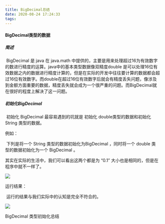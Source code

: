 ```yaml
---
title: BigDecimal总结
date: 2020-08-24 17:24:33
tags:
---
```






#### BigDecimal类型的数据

##### 简述

​        BigDecimal 是 java 在  java.math 中提供的，主要是用来处理超过16为有效数字的数进行精度的运算。java中的基本类型数据像双精度double 是可以处理16位有效数据之内的数据进行精度计算的，但是在实际的开发中往往要计算的数据都会超过16位有效数字。而double在超过16位有效数字后就会有精度丢失问题，像涉及到金额方面重要的数据，精度丢失就会成为一个很严重的问题。而BigDecimal就在很好的程度上解决了这一问题。

<!-- more -->

##### 初始化BigDecimal

​     初始化 BigDecimal 最容易遇到的坑就是 初始化 double类型的数据和初始化 String 类型的数据。

   例如：

​        下列是将一个 String 类型的数据初始化为BigDecimal  ，同时将一个 double 类型的数据初始化为一个 BigDecimal 。

   其实在实际的生活中，我们可以看出这两个都是为 “0.1” 大小也是相同的，但是在程序中就不一样了。

   <img src="https://i.loli.net/2020/08/22/Ihpijz8RmFrutqU.png" ></a>

运行结果：

​      运行的结果与我们实际中的认知是完全不符合的。

<img src="https://i.loli.net/2020/08/22/EeFrjJYAWs3XtC2.png" ></a>

BigDecimal  类型初始化总结

  